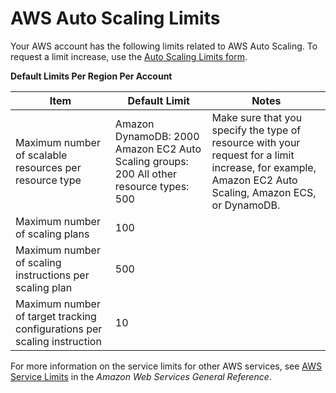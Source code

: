 # AWS Auto Scaling Limits<a name="auto-scaling-limits"></a>

Your AWS account has the following limits related to AWS Auto Scaling\. To request a limit increase, use the [Auto Scaling Limits form](https://console.aws.amazon.com/support/home#/case/create?issueType=service-limit-increase&limitType=service-code-auto-scaling)\.


**Default Limits Per Region Per Account**  

| Item | Default Limit | Notes | 
| --- | --- | --- | 
| Maximum number of scalable resources per resource type |  Amazon DynamoDB: 2000 Amazon EC2 Auto Scaling groups: 200 All other resource types: 500  | Make sure that you specify the type of resource with your request for a limit increase, for example, Amazon EC2 Auto Scaling, Amazon ECS, or DynamoDB\. | 
| Maximum number of scaling plans | 100 |  | 
| Maximum number of scaling instructions per scaling plan | 500 |  | 
| Maximum number of target tracking configurations per scaling instruction | 10 |  | 

For more information on the service limits for other AWS services, see [AWS Service Limits](https://docs.aws.amazon.com/general/latest/gr/aws_service_limits.html) in the *Amazon Web Services General Reference*\.